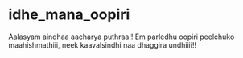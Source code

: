 # idhe_mana_oopiri
Aalasyam aindhaa aacharya puthraa!!
Em parledhu oopiri peelchuko maahishmathiii, neek kaavalsindhi naa dhaggira undhiiii!!
